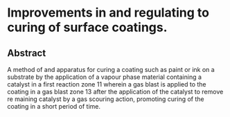 # Improvements in and regulating to curing of surface coatings.

## Abstract
A method of and apparatus for curing a coating such as paint or ink on a substrate by the application of a vapour phase material containing a catalyst in a first reaction zone 11 wherein a gas blast is applied to the coating in a gas blast zone 13 after the application of the catalyst to remove re maining catalyst by a gas scouring action, promoting curing of the coating in a short period of time.
